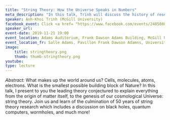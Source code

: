 ```yaml
---
title: "String Theory: How the Universe Speaks in Numbers"
meta_description: "In this talk, Trinh will discuss the history of research about string nature and how this theory could explain many questions about the universe."
speaker: Anh-Khoi Trinh (McGill University)
facebook_event: Click <a href= "https://www.facebook.com/events/2485808951505103/" >here</a> for the facebook event!
speaker_url:
event-date: 2019-11-21 19:00
event_location: Adams Auditorium, Frank Dawson Adams Building, McGill University, 3450 Rue University, Montréal, QC H3A 2A7
event_location_fr: Salle Adams, Pavillon Frank Dawson Adamns, Université McGill, 3450 Rue University, Montréal, QC H3A 2A7
image:
    title: stringtheory.png
    thumb: thumb-stringtheory.png
youtube:
type: lecture
---
```

*Abstract:*
What makes up the world around us? Cells, molecules, atoms, electrons. What is the smallest possible building block of Nature? In this talk, I present to you the leading theory conjectured to explain everything from the origin of matter itself, to the genesis of our cosmological Universe: string theory. Join us and learn of the culmination of 50 years of string theory research which includes a discussion on black holes, quantum computers, wormholes, and much more!   
